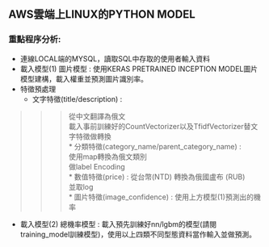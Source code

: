 ## AWS雲端上LINUX的PYTHON MODEL

### 重點程序分析:
* 連線LOCAL端的MYSQL，讀取SQL中存取的使用者輸入資料
* 載入模型(1) 圖片模型 : 使用KERAS PRETRAINED INCEPTION MODEL圖片模型建構，載入權重並預測圖片識別率。
* 特徵預處理   <br>
    * 文字特徵(title/description) :  <br>
>>> 從中文翻譯為俄文 <br>
>>> 載入事前訓練好的CountVectorizer以及TfidfVectorizer替文字特徵做轉換  <br>
    * 分類特徵(category_name/parent_category_name) :  <br>
>>> 使用map轉換為俄文類別  <br>
>>> 做label Encoding <br>
    * 數值特徵(price) : 從台幣(NTD) 轉換為俄國盧布 (RUB)  <br>
>>> 並取log <br>
    * 圖片特徵(image_confidence) : 
>>> 使用上方模型(1)預測出的機率 <br>
              
              
* 載入模型(2) 總機率模型 : 載入預先訓練好nn/lgbm的模型(請閱training_model訓練模型)，使用以上四類不同型態資料當作輸入並做預測。
